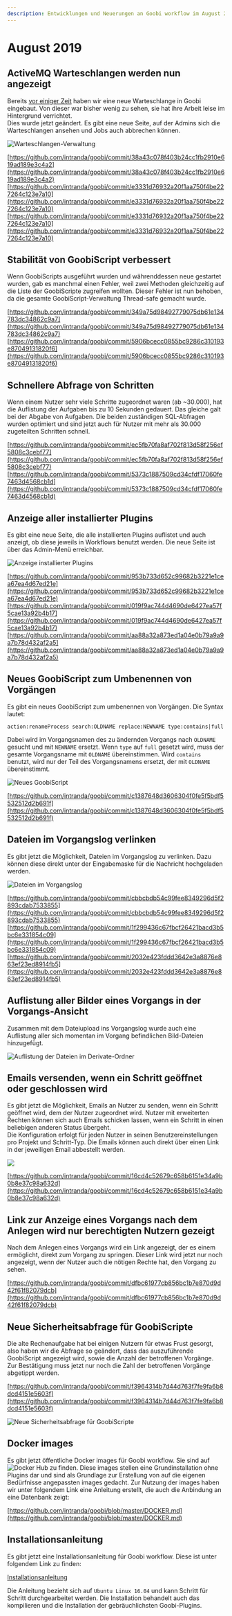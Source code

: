 ```yaml
---
description: Entwicklungen und Neuerungen an Goobi workflow im August 2019
---
```


# August 2019

## ActiveMQ Warteschlangen werden nun angezeigt

Bereits [vor einiger Zeit](https://docs.intranda.com/goobi-workflow-digests-de/2019/04#neue-warteschlangenverarbeitung-in-goobi-workflow) haben wir eine neue Warteschlange in Goobi eingebaut. Von dieser war bisher wenig zu sehen, sie hat ihre Arbeit leise im Hintergrund verrichtet.  
Dies wurde jetzt geändert. Es gibt eine neue Seite, auf der Admins sich die Warteschlangen ansehen und Jobs auch abbrechen können.

![Warteschlangen-Verwaltung](../.gitbook/assets/1905_queue_view.png)

[https://github.com/intranda/goobi/commit/38a43c078f403b24cc1fb2910e619ad189e3c4a2](https://github.com/intranda/goobi/commit/38a43c078f403b24cc1fb2910e619ad189e3c4a2) [https://github.com/intranda/goobi/commit/e3331d76932a20f1aa750f4be227264c123e7a10](https://github.com/intranda/goobi/commit/e3331d76932a20f1aa750f4be227264c123e7a10) [https://github.com/intranda/goobi/commit/e3331d76932a20f1aa750f4be227264c123e7a10](https://github.com/intranda/goobi/commit/e3331d76932a20f1aa750f4be227264c123e7a10)

## Stabilität von GoobiScript verbessert

Wenn GoobiScripts ausgeführt wurden und währenddessen neue gestartet wurden, gab es manchmal einen Fehler, weil zwei Methoden gleichzeitig auf die Liste der GoobiScripte zugreifen wollten. Dieser Fehler ist nun behoben, da die gesamte GoobiScript-Verwaltung Thread-safe gemacht wurde.

[https://github.com/intranda/goobi/commit/349a75d98492779075db61e134783dc34862c9a7](https://github.com/intranda/goobi/commit/349a75d98492779075db61e134783dc34862c9a7) [https://github.com/intranda/goobi/commit/5906bcecc0855bc9286c310193e87049131820f6](https://github.com/intranda/goobi/commit/5906bcecc0855bc9286c310193e87049131820f6)

## Schnellere Abfrage von Schritten

Wenn einem Nutzer sehr viele Schritte zugeordnet waren \(ab ~30.000\), hat die Auflistung der Aufgaben bis zu 10 Sekunden gedauert. Das gleiche galt bei der Abgabe von Aufgaben. Die beiden zuständigen SQL-Abfragen wurden optimiert und sind jetzt auch für Nutzer mit mehr als 30.000 zugeteilten Schritten schnell.

[https://github.com/intranda/goobi/commit/ec5fb70fa8af702f813d58f256ef5808c3cebf77](https://github.com/intranda/goobi/commit/ec5fb70fa8af702f813d58f256ef5808c3cebf77) [https://github.com/intranda/goobi/commit/5373c1887509cd34cfdf17060fe7463d4568cb1d](https://github.com/intranda/goobi/commit/5373c1887509cd34cfdf17060fe7463d4568cb1d)

## Anzeige aller installierter Plugins

Es gibt eine neue Seite, die alle installierten Plugins auflistet und auch anzeigt, ob diese jeweils in Workflows benutzt werden. Die neue Seite ist über das Admin-Menü erreichbar.

![Anzeige installierter Plugins](../.gitbook/assets/1908_plugins.png)

[https://github.com/intranda/goobi/commit/953b733d652c99682b3221e1cea67ea4d67ed21e](https://github.com/intranda/goobi/commit/953b733d652c99682b3221e1cea67ea4d67ed21e) [https://github.com/intranda/goobi/commit/019f9ac744d4690de6427ea57f5cae13a92b4b17](https://github.com/intranda/goobi/commit/019f9ac744d4690de6427ea57f5cae13a92b4b17) [https://github.com/intranda/goobi/commit/aa88a32a873ed1a04e0b79a9a9a7b78d432af2a5](https://github.com/intranda/goobi/commit/aa88a32a873ed1a04e0b79a9a9a7b78d432af2a5)

## Neues GoobiScript zum Umbenennen von Vorgängen

Es gibt ein neues GoobiScript zum umbenennen von Vorgängen. Die Syntax lautet:

```text
action:renameProcess search:OLDNAME replace:NEWNAME type:contains|full
```

Dabei wird im Vorgangsnamen des zu ändernden Vorgangs nach `OLDNAME` gesucht und mit `NEWNAME` ersetzt. Wenn `type` auf `full` gesetzt wird, muss der gesamte Vorgangsname mit `OLDNAME` übereinstimmen. Wird `contains` benutzt, wird nur der Teil des Vorgangsnamens ersetzt, der mit `OLDNAME` übereinstimmt.

![Neues GoobiScript](../.gitbook/assets/1908_renameprocess.png)

[https://github.com/intranda/goobi/commit/c1387648d3606304f0fe5f5bdf5532512d2b691f](https://github.com/intranda/goobi/commit/c1387648d3606304f0fe5f5bdf5532512d2b691f)

## Dateien im Vorgangslog verlinken

Es gibt jetzt die Möglichkeit, Dateien im Vorgangslog zu verlinken. Dazu können diese direkt unter der Eingabemaske für die Nachricht hochgeladen werden.

![Dateien im Vorgangslog](../.gitbook/assets/1908_filesinprocesslog.png)

[https://github.com/intranda/goobi/commit/cbbcbdb54c99fee8349296d5f2893cdab7533855](https://github.com/intranda/goobi/commit/cbbcbdb54c99fee8349296d5f2893cdab7533855) [https://github.com/intranda/goobi/commit/1f299436c67fbcf26421bacd3b5bc6e331854c09](https://github.com/intranda/goobi/commit/1f299436c67fbcf26421bacd3b5bc6e331854c09) [https://github.com/intranda/goobi/commit/2032e423fddd3642e3a8876e863ef23ed8914fb5](https://github.com/intranda/goobi/commit/2032e423fddd3642e3a8876e863ef23ed8914fb5)

## Auflistung aller Bilder eines Vorgangs in der Vorgangs-Ansicht

Zusammen mit dem Dateiupload ins Vorgangslog wurde auch eine Auflistung aller sich momentan im Vorgang befindlichen Bild-Dateien hinzugefügt.

![Auflistung der Dateien im Derivate-Ordner](../.gitbook/assets/1908_showfiles.png)

## Emails versenden, wenn ein Schritt geöffnet oder geschlossen wird

Es gibt jetzt die Möglichkeit, Emails an Nutzer zu senden, wenn ein Schritt geöffnet wird, dem der Nutzer zugeordnet wird. Nutzer mit erweiterten Rechten können sich auch Emails schicken lassen, wenn ein Schritt in einen beliebigen anderen Status übergeht.  
Die Konfiguration erfolgt für jeden Nutzer in seinen Benutzereinstellungen pro Projekt und Schritt-Typ. Die Emails können auch direkt über einen Link in der jeweiligen Email abbestellt werden.

![](../.gitbook/assets/1908_email.png)

[https://github.com/intranda/goobi/commit/16cd4c52679c658b6151e34a9b0b8e37c98a632d](https://github.com/intranda/goobi/commit/16cd4c52679c658b6151e34a9b0b8e37c98a632d)

## Link zur Anzeige eines Vorgangs nach dem Anlegen wird nur berechtigten Nutzern gezeigt

Nach dem Anlegen eines Vorgangs wird ein Link angezeigt, der es einem ermöglicht, direkt zum Vorgang zu springen. Dieser Link wird jetzt nur noch angezeigt, wenn der Nutzer auch die nötigen Rechte hat, den Vorgang zu sehen.

[https://github.com/intranda/goobi/commit/dfbc61977cb856bc1b7e870d9d42f61f82079dcb](https://github.com/intranda/goobi/commit/dfbc61977cb856bc1b7e870d9d42f61f82079dcb)

## Neue Sicherheitsabfrage für GoobiScripte

Die alte Rechenaufgabe hat bei einigen Nutzern für etwas Frust gesorgt, also haben wir die Abfrage so geändert, dass das auszuführende GoobiScript angezeigt wird, sowie die Anzahl der betroffenen Vorgänge. Zur Bestätigung muss jetzt nur noch die Zahl der betroffenen Vorgänge abgetippt werden.

[https://github.com/intranda/goobi/commit/f3964314b7d44d763f7fe9fa6b8dcd4151e5603f](https://github.com/intranda/goobi/commit/f3964314b7d44d763f7fe9fa6b8dcd4151e5603f)

![Neue Sicherheitsabfrage f&#xFC;r GoobiScripte](../.gitbook/assets/1908_goobiscriptsecurity.png)

## Docker images

Es gibt jetzt öffentliche Docker images für Goobi workflow. Sie sind auf ![Docker Hub](https://hub.Docker.com/r/intranda/goobi-workflow) zu finden. Diese images stellen eine Grundinstallation ohne Plugins dar und sind als Grundlage zur Erstellung von auf die eigenen Bedürfnisse angepassten images gedacht. Zur Nutzung der images haben wir unter folgendem Link eine Anleitung erstellt, die auch die Anbindung an eine Datenbank zeigt:

[https://github.com/intranda/goobi/blob/master/DOCKER.md](https://github.com/intranda/goobi/blob/master/DOCKER.md)

## Installationsanleitung

Es gibt jetzt eine Installationsanleitung für Goobi workflow. Diese ist unter folgendem Link zu finden:

[Installationsanleitung](https://docs.intranda.com/goobi-workflow-de/admin/8)

Die Anleitung bezieht sich auf `Ubuntu Linux 16.04` und kann Schritt für Schritt durchgearbeitet werden. Die Installation behandelt auch das kompilieren und die Installation der gebräuchlichsten Goobi-Plugins.
